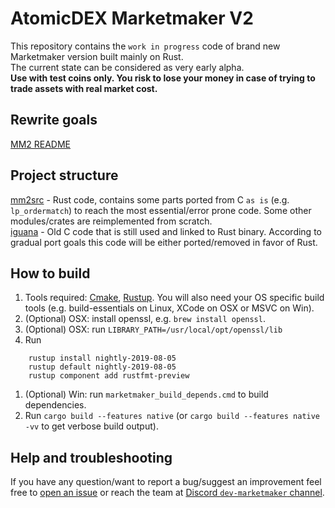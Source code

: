 # AtomicDEX Marketmaker V2

This repository contains the `work in progress` code of brand new Marketmaker version built mainly on Rust.  
The current state can be considered as very early alpha.  
**Use with test coins only. You risk to lose your money in case of trying to trade assets with real market cost.**

## Rewrite goals

[MM2 README](mm2src/README.md)

## Project structure

[mm2src](mm2src) - Rust code, contains some parts ported from C `as is` (e.g. `lp_ordermatch`) to reach the most essential/error prone code. Some other modules/crates are reimplemented from scratch.  
[iguana](iguana) - Old C code that is still used and linked to Rust binary. According to gradual port goals this code will be either ported/removed in favor of Rust.  
 
## How to build

1. Tools required: [Cmake](https://cmake.org/install/), [Rustup](https://rustup.rs/). You will also need your OS specific build tools (e.g. build-essentials on Linux, XCode on OSX or MSVC on Win).
1. (Optional) OSX: install openssl, e.g. `brew install openssl`.  
1. (Optional) OSX: run `LIBRARY_PATH=/usr/local/opt/openssl/lib`
1. Run
```
    rustup install nightly-2019-08-05
    rustup default nightly-2019-08-05
    rustup component add rustfmt-preview
```

1. (Optional) Win: run `marketmaker_build_depends.cmd` to build dependencies.
1. Run `cargo build --features native` (or `cargo build --features native -vv` to get verbose build output).

## Help and troubleshooting

If you have any question/want to report a bug/suggest an improvement feel free to [open an issue](https://github.com/artemii235/SuperNET/issues/new) or reach the team at [Discord `dev-marketmaker` channel](https://discord.gg/PGxVm2y).  

